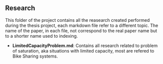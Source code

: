 ## Research

This folder of the project contains all the reasearch created performed during the thesis project, each markdown file refer to a different topic. The name of the paper, in each file, not correspond to the real paper name but to a shorter name used to indexing.

* **LimitedCapacityProblem.md**: Contains all research related to problem of saturation, aka situations with limited capacity, most are refered to Bike Sharing systems.
